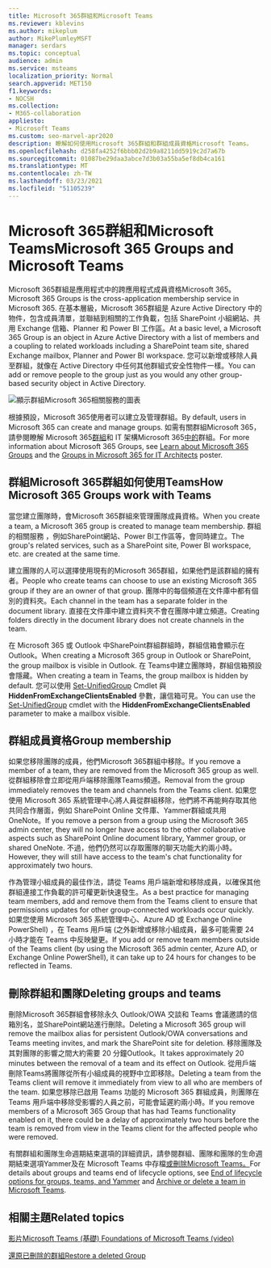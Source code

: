 ```yaml
---
title: Microsoft 365群組和Microsoft Teams
ms.reviewer: kblevins
ms.author: mikeplum
author: MikePlumleyMSFT
manager: serdars
ms.topic: conceptual
audience: admin
ms.service: msteams
localization_priority: Normal
search.appverid: MET150
f1.keywords:
- NOCSH
ms.collection:
- M365-collaboration
appliesto:
- Microsoft Teams
ms.custom: seo-marvel-apr2020
description: 瞭解如何使用Microsoft 365群組和群組成員資格Microsoft Teams。
ms.openlocfilehash: d258fa4252f6bbb02d2b9a8211dd5919c2d7a67b
ms.sourcegitcommit: 01087be29daa3abce7d3b03a55ba5ef8db4ca161
ms.translationtype: MT
ms.contentlocale: zh-TW
ms.lasthandoff: 03/23/2021
ms.locfileid: "51105239"
---
```

# <a name="microsoft-365-groups-and-microsoft-teams"></a><span data-ttu-id="25c9d-103">Microsoft 365群組和Microsoft Teams</span><span class="sxs-lookup"><span data-stu-id="25c9d-103">Microsoft 365 Groups and Microsoft Teams</span></span>

<span data-ttu-id="25c9d-104">Microsoft 365群組是應用程式中的跨應用程式成員資格Microsoft 365。</span><span class="sxs-lookup"><span data-stu-id="25c9d-104">Microsoft 365 Groups is the cross-application membership service in Microsoft 365.</span></span> <span data-ttu-id="25c9d-105">在基本層級，Microsoft 365群組是 Azure Active Directory 中的物件，包含成員清單，並聯結到相關的工作負載，包括 SharePoint 小組網站、共用 Exchange 信箱、Planner 和 Power BI 工作區。</span><span class="sxs-lookup"><span data-stu-id="25c9d-105">At a basic level, a Microsoft 365 Group is an object in Azure Active Directory with a list of members and a coupling to related workloads including a SharePoint team site, shared Exchange mailbox, Planner and Power BI workspace.</span></span> <span data-ttu-id="25c9d-106">您可以新增或移除人員至群組，就像在 Active Directory 中任何其他群組式安全性物件一樣。</span><span class="sxs-lookup"><span data-stu-id="25c9d-106">You can add or remove people to the group just as you would any other group-based security object in Active Directory.</span></span>

![顯示群組Microsoft 365相關服務的圖表](/microsoft-365/media/microsoft-365-groups-hub-spoke.png?view=o365-worldwide)

<span data-ttu-id="25c9d-108">根據預設，Microsoft 365使用者可以建立及管理群組。</span><span class="sxs-lookup"><span data-stu-id="25c9d-108">By default, users in Microsoft 365 can create and manage groups.</span></span> <span data-ttu-id="25c9d-109">如需有關群組Microsoft 365，請參閱瞭解 Microsoft 365[群組](https://support.office.com/article/b565caa1-5c40-40ef-9915-60fdb2d97fa2)和 IT 架構Microsoft 365[中的](teams-architecture-solutions-posters.md#groups-in-microsoft-365)群組。</span><span class="sxs-lookup"><span data-stu-id="25c9d-109">For more information about Microsoft 365 Groups, see [Learn about Microsoft 365 Groups](https://support.office.com/article/b565caa1-5c40-40ef-9915-60fdb2d97fa2) and the [Groups in Microsoft 365 for IT Architects](teams-architecture-solutions-posters.md#groups-in-microsoft-365) poster.</span></span>

## <a name="how-microsoft-365-groups-work-with-teams"></a><span data-ttu-id="25c9d-110">群組Microsoft 365群組如何使用Teams</span><span class="sxs-lookup"><span data-stu-id="25c9d-110">How Microsoft 365 Groups work with Teams</span></span>

<span data-ttu-id="25c9d-111">當您建立團隊時，會Microsoft 365群組來管理團隊成員資格。</span><span class="sxs-lookup"><span data-stu-id="25c9d-111">When you create a team, a Microsoft 365 group is created to manage team membership.</span></span> <span data-ttu-id="25c9d-112">群組的相關服務 ，例如SharePoint網站、Power BI工作區等，會同時建立。</span><span class="sxs-lookup"><span data-stu-id="25c9d-112">The group's related services, such as a SharePoint site, Power BI workspace, etc. are created at the same time.</span></span>

<span data-ttu-id="25c9d-113">建立團隊的人可以選擇使用現有的Microsoft 365群組，如果他們是該群組的擁有者。</span><span class="sxs-lookup"><span data-stu-id="25c9d-113">People who create teams can choose to use an existing Microsoft 365 group if they are an owner of that group.</span></span> <span data-ttu-id="25c9d-114">團隊中的每個頻道在文件庫中都有個別的資料夾。</span><span class="sxs-lookup"><span data-stu-id="25c9d-114">Each channel in the team has a separate folder in the document library.</span></span> <span data-ttu-id="25c9d-115">直接在文件庫中建立資料夾不會在團隊中建立頻道。</span><span class="sxs-lookup"><span data-stu-id="25c9d-115">Creating folders directly in the document library does not create channels in the team.</span></span>

<span data-ttu-id="25c9d-116">在 Microsoft 365 或 Outlook 中SharePoint群組群組時，群組信箱會顯示在 Outlook。</span><span class="sxs-lookup"><span data-stu-id="25c9d-116">When creating a Microsoft 365 group in Outlook or SharePoint, the group mailbox is visible in Outlook.</span></span> <span data-ttu-id="25c9d-117">在 Teams中建立團隊時，群組信箱預設會隱藏。</span><span class="sxs-lookup"><span data-stu-id="25c9d-117">When creating a team in Teams, the group mailbox is hidden by default.</span></span> <span data-ttu-id="25c9d-118">您可以使用 [Set-UnifiedGroup](/powershell/module/exchange/users-and-groups/set-unifiedgroup) Cmdlet 與 **HiddenFromExchangeClientsEnabled** 參數，讓信箱可見。</span><span class="sxs-lookup"><span data-stu-id="25c9d-118">You can use the [Set-UnifiedGroup](/powershell/module/exchange/users-and-groups/set-unifiedgroup) cmdlet with the **HiddenFromExchangeClientsEnabled** parameter to make a mailbox visible.</span></span>

## <a name="group-membership"></a><span data-ttu-id="25c9d-119">群組成員資格</span><span class="sxs-lookup"><span data-stu-id="25c9d-119">Group membership</span></span>

<span data-ttu-id="25c9d-120">如果您移除團隊的成員，他們Microsoft 365群組中移除。</span><span class="sxs-lookup"><span data-stu-id="25c9d-120">If you remove a member of a team, they are removed from the Microsoft 365 group as well.</span></span> <span data-ttu-id="25c9d-121">從群組移除會立即從用戶端移除團隊Teams頻道。</span><span class="sxs-lookup"><span data-stu-id="25c9d-121">Removal from the group immediately removes the team and channels from the Teams client.</span></span> <span data-ttu-id="25c9d-122">如果您使用 Microsoft 365 系統管理中心將人員從群組移除，他們將不再能夠存取其他共同合作層面，例如 SharePoint Online 文件庫、Yammer群組或共用OneNote。</span><span class="sxs-lookup"><span data-stu-id="25c9d-122">If you remove a person from a group using the Microsoft 365 admin center, they will no longer have access to the other collaborative aspects such as SharePoint Online document library, Yammer group, or shared OneNote.</span></span> <span data-ttu-id="25c9d-123">不過，他們仍然可以存取團隊的聊天功能大約兩小時。</span><span class="sxs-lookup"><span data-stu-id="25c9d-123">However, they will still have access to the team's chat functionality for approximately two hours.</span></span>

<span data-ttu-id="25c9d-124">作為管理小組成員的最佳作法，請從 Teams 用戶端新增和移除成員，以確保其他群組連接工作負載的許可權更新快速發生。</span><span class="sxs-lookup"><span data-stu-id="25c9d-124">As a best practice for managing team members, add and remove them from the Teams client to ensure that permissions updates for other group-connected workloads occur quickly.</span></span> <span data-ttu-id="25c9d-125">如果您使用 Microsoft 365 系統管理中心、Azure AD 或 Exchange Online PowerShell) ，在 Teams 用戶端 (之外新增或移除小組成員，最多可能需要 24 小時才能在 Teams 中反映變更。</span><span class="sxs-lookup"><span data-stu-id="25c9d-125">If you add or remove team members outside of the Teams client (by using the Microsoft 365 admin center, Azure AD, or Exchange Online PowerShell), it can take up to 24 hours for changes to be reflected in Teams.</span></span>

## <a name="deleting-groups-and-teams"></a><span data-ttu-id="25c9d-126">刪除群組和團隊</span><span class="sxs-lookup"><span data-stu-id="25c9d-126">Deleting groups and teams</span></span>

<span data-ttu-id="25c9d-127">刪除Microsoft 365群組會移除永久 Outlook/OWA 交談和 Teams 會議邀請的信箱別名，並SharePoint網站進行刪除。</span><span class="sxs-lookup"><span data-stu-id="25c9d-127">Deleting a Microsoft 365 group will remove the mailbox alias for persistent Outlook/OWA conversations and Teams meeting invites, and mark the SharePoint site for deletion.</span></span> <span data-ttu-id="25c9d-128">移除團隊及其對團隊的影響之間大約需要 20 分鐘Outlook。</span><span class="sxs-lookup"><span data-stu-id="25c9d-128">It takes approximately 20 minutes between the removal of a team and its effect on Outlook.</span></span> <span data-ttu-id="25c9d-129">從用戶端刪除Teams將團隊從所有小組成員的視野中立即移除。</span><span class="sxs-lookup"><span data-stu-id="25c9d-129">Deleting a team from the Teams client will remove it immediately from view to all who are members of the team.</span></span> <span data-ttu-id="25c9d-130">如果您移除已啟用 Teams 功能的 Microsoft 365 群組成員，則團隊在 Teams 用戶端中移除受影響的人員之前，可能會延遲約兩小時。</span><span class="sxs-lookup"><span data-stu-id="25c9d-130">If you remove members of a Microsoft 365 Group that has had Teams functionality enabled on it, there could be a delay of approximately two hours before the team is removed from view in the Teams client for the affected people who were removed.</span></span>

<span data-ttu-id="25c9d-131">有關群組和團隊生命週期結束選項的詳細資訊，請參閱群組、[](/microsoft-365/solutions/end-life-cycle-groups-teams-sites-yammer)團隊和團隊的生命週期結束選項Yammer及在 Microsoft Teams 中存檔[或刪除Microsoft Teams。](./archive-or-delete-a-team.md)</span><span class="sxs-lookup"><span data-stu-id="25c9d-131">For details about groups and teams end of lifecycle options, see  [End of lifecycle options for groups, teams, and Yammer](/microsoft-365/solutions/end-life-cycle-groups-teams-sites-yammer) and [Archive or delete a team in Microsoft Teams](./archive-or-delete-a-team.md).</span></span>

## <a name="related-topics"></a><span data-ttu-id="25c9d-132">相關主題</span><span class="sxs-lookup"><span data-stu-id="25c9d-132">Related topics</span></span>

[<span data-ttu-id="25c9d-133">影片Microsoft Teams (基礎) </span><span class="sxs-lookup"><span data-stu-id="25c9d-133">Foundations of Microsoft Teams (video)</span></span>](https://aka.ms/teams-foundations)

[<span data-ttu-id="25c9d-134">還原已刪除的群組</span><span class="sxs-lookup"><span data-stu-id="25c9d-134">Restore a deleted Group</span></span>](/microsoft-365/admin/create-groups/restore-deleted-group)